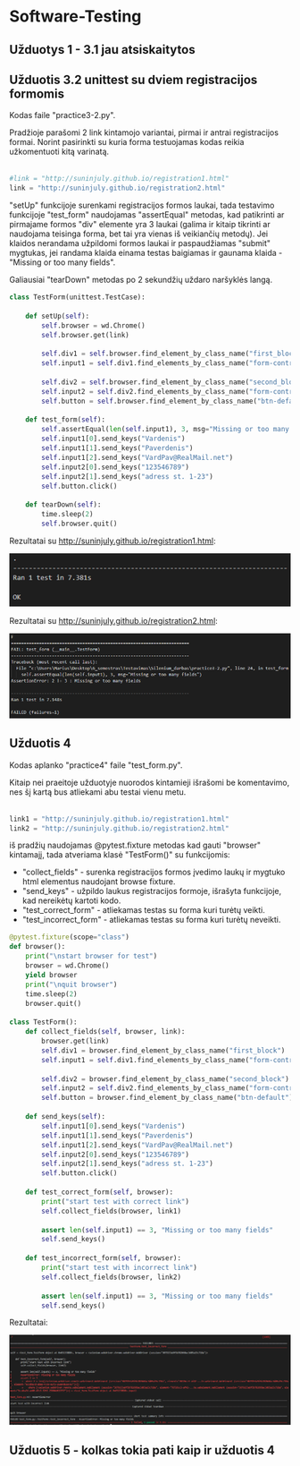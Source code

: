 # Software-Testing

## Užduotys 1 - 3.1 jau atsiskaitytos

## Užduotis 3.2 unittest su dviem registracijos formomis

Kodas faile "practice3-2.py".

Pradžioje parašomi 2 link kintamojo variantai, pirmai ir antrai registracijos formai.
Norint pasirinkti su kuria forma testuojamas kodas reikia užkomentuoti kitą varinatą.

```python

#link = "http://suninjuly.github.io/registration1.html"
link = "http://suninjuly.github.io/registration2.html"

```

"setUp" funkcijoje surenkami registracijos formos laukai, tada testavimo funkcijoje "test_form" naudojamas "assertEqual" metodas,
kad patikrinti ar pirmajame formos "div" elemente yra 3 laukai (galima ir kitaip tikrinti ar naudojama teisinga forma, bet tai yra
vienas iš veikiančių metodų). Jei klaidos nerandama užpildomi formos laukai ir paspaudžiamas "submit" mygtukas,
jei randama klaida einama testas baigiamas ir gaunama klaida - "Missing or too many fields".

Galiausiai "tearDown" metodas po 2 sekundžių uždaro naršyklės langą.

```python
class TestForm(unittest.TestCase):

    def setUp(self):
        self.browser = wd.Chrome()
        self.browser.get(link)

        self.div1 = self.browser.find_element_by_class_name("first_block")
        self.input1 = self.div1.find_elements_by_class_name("form-control")

        self.div2 = self.browser.find_element_by_class_name("second_block")
        self.input2 = self.div2.find_elements_by_class_name("form-control")
        self.button = self.browser.find_element_by_class_name("btn-default")

    def test_form(self):
        self.assertEqual(len(self.input1), 3, msg="Missing or too many fields")
        self.input1[0].send_keys("Vardenis")
        self.input1[1].send_keys("Paverdenis")
        self.input1[2].send_keys("VardPav@RealMail.net")
        self.input2[0].send_keys("123546789")
        self.input2[1].send_keys("adress st. 1-23")
        self.button.click()

    def tearDown(self):
        time.sleep(2)
        self.browser.quit()
```

Rezultatai su http://suninjuly.github.io/registration1.html:

![](readme_images/3-2Success.png)

Rezultatai su http://suninjuly.github.io/registration2.html:

![](readme_images/3-2Fail.png)


## Užduotis 4
Kodas aplanko "practice4" faile "test_form.py".

Kitaip nei praeitoje užduotyje nuorodos kintamieji išrašomi be komentavimo, nes šį kartą bus atliekami abu testai vienu metu.

```python

link1 = "http://suninjuly.github.io/registration1.html"
link2 = "http://suninjuly.github.io/registration2.html"

```

iš pradžių naudojamas @pytest.fixture metodas kad gauti "browser" kintamajį, tada atveriama klasė "TestForm()" su funkcijomis:
* "collect_fields" - surenka registracijos formos įvedimo laukų ir mygtuko html elementus naudojant browse fixture.
* "send_keys" - užpildo laukus registracijos formoje, išrašyta funkcijoje, kad nereikėtų kartoti kodo.
* "test_correct_form" - atliekamas testas su forma kuri turėtų veikti.
* "test_incorrect_form" - atliekamas testas su forma kuri turėtų neveikti.

```python
@pytest.fixture(scope="class")
def browser():
    print("\nstart browser for test")
    browser = wd.Chrome()
    yield browser
    print("\nquit browser")
    time.sleep(2)
    browser.quit()

class TestForm():
    def collect_fields(self, browser, link):
        browser.get(link)
        self.div1 = browser.find_element_by_class_name("first_block")
        self.input1 = self.div1.find_elements_by_class_name("form-control")

        self.div2 = browser.find_element_by_class_name("second_block")
        self.input2 = self.div2.find_elements_by_class_name("form-control")
        self.button = browser.find_element_by_class_name("btn-default")
    
    def send_keys(self):
        self.input1[0].send_keys("Vardenis")
        self.input1[1].send_keys("Paverdenis")
        self.input1[2].send_keys("VardPav@RealMail.net")
        self.input2[0].send_keys("123546789")
        self.input2[1].send_keys("adress st. 1-23")
        self.button.click()

    def test_correct_form(self, browser):
        print("start test with correct link")
        self.collect_fields(browser, link1)

        assert len(self.input1) == 3, "Missing or too many fields"
        self.send_keys()
    
    def test_incorrect_form(self, browser):
        print("start test with incorrect link")
        self.collect_fields(browser, link2)

        assert len(self.input1) == 3, "Missing or too many fields"
        self.send_keys()
```

Rezultatai:

![](readme_images/4.png)


## Užduotis 5 - kolkas tokia pati kaip ir užduotis 4
